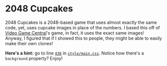 # 2048 Cupcakes
2048 Cupcakes is a 2048-based game that uses almost exactly the same code, yet, uses cupcake images in place of the numbers.
I based this off of [Video Game Central](http://videogamecentral.net/test/)'s game, in fact, it uses the exact same images!
Anyway, I figured that if I showed this to people, they might be able to easily make their own clones!

**Here's a hint:** go to line [`436`](style/main.css#L436) in [`style/main.css`](style/main.css). Notice how there's a `background` property? Enjoy!
